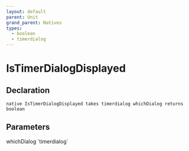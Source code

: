 ```yaml
---
layout: default
parent: Unit
grand_parent: Natives
types:
  - boolean
  - timerdialog
---
```


# IsTimerDialogDisplayed

## Declaration

```
native IsTimerDialogDisplayed takes timerdialog whichDialog returns boolean
```

## Parameters
<dl>
  <dt>whichDialog `timerdialog`</dt>
  <dd></dd>
</dl>
